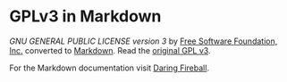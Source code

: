 # GPLv3 in Markdown
*GNU GENERAL PUBLIC LICENSE version 3* by [Free Software Foundation, Inc.](http://fsf.org/) converted to [Markdown][md]. Read the [original GPL v3](http://www.gnu.org/licenses/).

For the Markdown documentation visit [Daring Fireball][md].

[md]: http://daringfireball.net/projects/markdown/ "Markdown"
